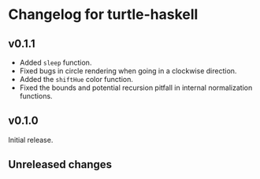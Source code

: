 # Changelog for turtle-haskell

## v0.1.1

* Added `sleep` function.
* Fixed bugs in circle rendering when going in a clockwise direction.
* Added the `shiftHue` color function.
* Fixed the bounds and potential recursion pitfall in internal normalization
  functions.

## v0.1.0

Initial release.

## Unreleased changes
